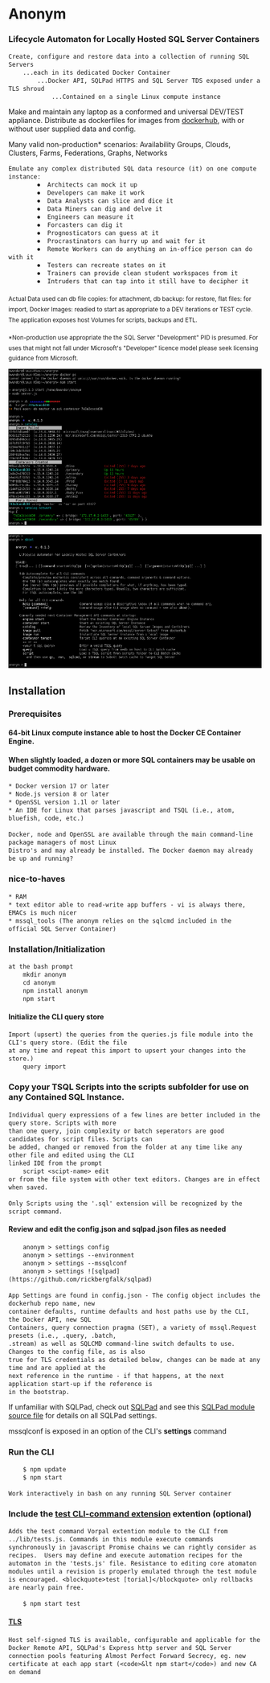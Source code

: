 # Anonym 
### Lifecycle Automaton for Locally Hosted SQL Server Containers

    Create, configure and restore data into a collection of running SQL Servers 
        ...each in its dedicated Docker Container
            ...Docker API, SQLPad HTTPS and SQL Server TDS exposed under a TLS shroud
                ...Contained on a single Linux compute instance 

Make and maintain any laptop as a conformed and universal DEV/TEST appliance. Distribute as dockerfiles for 
images from [dockerhub](https://hub.docker.com), with or without user supplied data and config.

Many valid non-production* scenarios: Availability Groups, Clouds, Clusters, Farms, Federations, Graphs, Networks

    Emulate any complex distributed SQL data resource (it) on one compute instance: 
            ⏺  Architects can mock it up   
            ⏺  Developers can make it work  
            ⏺  Data Analysts can slice and dice it
            ⏺  Data Miners can dig and delve it
            ⏺  Engineers can measure it
            ⏺  Forcasters can dig it
            ⏺  Prognosticators can guess at it
            ⏺  Procrastinators can hurry up and wait for it
            ⏺  Remote Workers can do anything an in-office person can do with it
            ⏺  Testers can recreate states on it
            ⏺  Trainers can provide clean student workspaces from it  
            ⏺  Intruders that can tap into it still have to decipher it  

<sub>Actual Data used can db file copies: for attachment, db backup: for restore, flat files: for import, 
Docker Images: readied to start as appropriate to a DEV iterations or TEST cycle. The application exposes 
host Volumes for scripts, backups and ETL.</sub>  

<sub>*Non-production use appropriate the the SQL Server "Development" PID is presumed. For uses that might 
not fall under Microsoft's "Developer" licence model please seek licensing guidance from Microsoft.</sub>

![Image](./docs/catalog.png)

![quickstart](./docs/quickstart.png)

## Installation

### Prerequisites
#### 64-bit Linux compute instance able to host the Docker CE Container Engine.
#### When slightly loaded, a dozen or more SQL containers may be usable on budget commodity hardware. 

    * Docker version 17 or later 
    * Node.js version 8 or later    
    * OpenSSL version 1.1l or later
    * An IDE for Linux that parses javascript and TSQL (i.e., atom, bluefish, code, etc.)

    Docker, node and OpenSSL are available through the main command-line package managers of most Linux 
    Distro's and may already be installed. The Docker daemon may already be up and running?  

### nice-to-haves 

    * RAM
    * text editor able to read-write app buffers - vi is always there, EMACs is much nicer
    * mssql_tools (The anonym relies on the sqlcmd included in the official SQL Server Container)

### Installation/Initialization 

    at the bash prompt  
        mkdir anonym
        cd anonym
        npm install anonym
        npm start

#### Initialize the CLI query store 

    Import (upsert) the queries from the queries.js file module into the CLI's query store. (Edit the file 
    at any time and repeat this import to upsert your changes into the store.)
        query import

### Copy your TSQL Scripts into the scripts subfolder for use on any Contained SQL Instance.

    Individual query expressions of a few lines are better included in the query store. Scripts with more 
    than one query, join complexity or batch seperators are good candidates for script files. Scripts can 
    be added, changed or removed from the folder at any time like any other file and edited using the CLI
    linked IDE from the prompt 
        script <scipt-name> edit 
    or from the file system with other text editors. Changes are in effect when saved.
 
    Only Scripts using the '.sql' extension will be recognized by the script command. 

#### Review and edit the config.json and sqlpad.json files as needed

        anonym > settings config
        anonym > settings --environment
        anonym > settings --mssqlconf
        anonym > settings ![sqlpad](https://github.com/rickbergfalk/sqlpad)

    App Settings are found in config.json - The config object includes the dockerhub repo name, new
    container defaults, runtime defaults and host paths use by the CLI, the Docker API, new SQL 
    Containers, query connection pragma (SET), a variety of mssql.Request presets (i.e., .query, .batch, 
    .stream) as well as SQLCMD command-line switch defaults to use. Changes to the config file, as is also 
    true for TLS credentials as detailed below, changes can be made at any time and are applied at the 
    next reference in the runtime - if that happens, at the next application start-up if the reference is 
    in the bootstrap.

If unfamiliar with SQLPad, check out [SQLPad](https://rickbergfalk.github.io/sqlpad/)
and see this [SQLPad module source file](https://github.com/rickbergfalk/sqlpad/blob/master/server/lib/config/configItems.js)
for details on all SQLPad settings. 

mssqlconf is exposed in an option of the CLI's <b>settings</b> command

### Run the CLI

        $ npm update
        $ npm start

    Work interactively in bash on any running SQL Server container     

### Include the [test CLI-command extension](./docs/test.md) extention (optional) 

    Adds the test command Vorpal extention module to the CLI from ../lib/tests.js. Commands in this module execute commands synchronously in javascript Promise chains we can rightly consider as recipes.  Users may define and execute automation recipes for the automaton in the 'tests.js' file. Resistance to editing core atomaton modules until a revision is properly emulated through the test module is encouraged. <blockquote>test [torial]</blockquote> only rollbacks are nearly pain free. 

        $ npm start test

#### [TLS](./docs/tls.md)

    Host self-signed TLS is available, configurable and applicable for the Docker Remote API, SQLPad's Express http server and SQL Server connection pools featuring Almost Perfect Forward Secrecy, eg. new certificate at each app start (<code>&lt npm start</code>) and new CA on demand     
